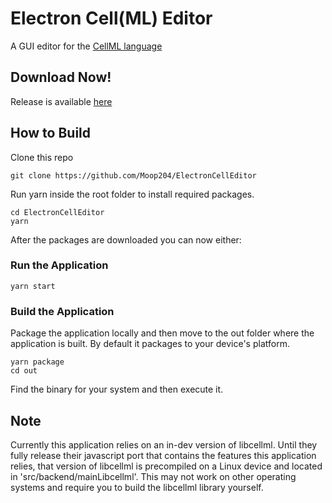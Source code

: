 # Electron Cell(ML) Editor

A GUI editor for the [CellML language](https://www.cellml.org/)

## Download Now!
Release is available [here](https://github.com/Moop204/ElectronCellEditor/releases/tag/v1.0.0)

## How to Build

Clone this repo  

```
git clone https://github.com/Moop204/ElectronCellEditor
```

Run yarn inside the root folder to install required packages.  

```
cd ElectronCellEditor
yarn
```

After the packages are downloaded you can now either:

### Run the Application

```
yarn start
```

### Build the Application
Package the application locally and then move to the out folder where the application is built. By default it packages to your device's platform. 

```
yarn package
cd out
```

Find the binary for your system and then execute it.

## Note
Currently this application relies on an in-dev version of libcellml. Until they fully release their javascript port that contains the features this application relies, that version of libcellml is precompiled on a Linux device and located in 'src/backend/mainLibcellml'. This may not work on other operating systems and require you to build the libcellml library yourself.